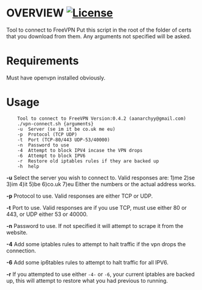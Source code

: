 # OVERVIEW [![License](https://img.shields.io/badge/License-GPL%20v3%2B-blue.svg?style=flat-square)](https://github.com/aanarchyy/FreeVPN/blob/master/LICENSE)

Tool to connect to FreeVPN
Put this script in the root of the folder of certs that you download from them.  Any arguments not specified will be asked.

# Requirements
Must have openvpn installed obviously.

# Usage

```
	Tool to connect to FreeVPN Version:0.4.2 (aanarchyy@gmail.com)
	./vpn-connect.sh {arguments}
	-u 	Server (se im it be co.uk me eu)
	-p 	Protocol (TCP UDP)
	-t 	Port (TCP-80/443 UDP-53/40000)
	-n 	Password to use
	-4 	Attempt to block IPV4 incase the VPN drops
	-6 	Attempt to block IPV6
	-r 	Restore old iptables rules if they are backed up
	-h 	help
```
**-u**
Select the server you wish to connect to.  Valid responses are:
1)me 2)se 3)im 4)it 5)be 6)co.uk 7)eu
Either the numbers or the actual address works.

**-p**
Protocol to use. Valid responses are either TCP or UDP.

**-t**
Port to use. Valid responses are if you use TCP, must use either 80 or 443, or UDP either 53 or 40000.

**-n**
Password to use. If not specified it will attempt to scrape it from the website.

**-4**
Add some iptables rules to attempt to halt traffic if the vpn drops the connection.

**-6**
Add some ip6tables rules to attempt to halt traffic for all IPV6.

**-r**
If you attempted to use either `-4-` or `-6`, your current iptables are backed up, this will attempt to restore what you had previous to running.
